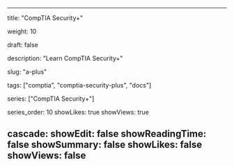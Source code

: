 ---

title: "CompTIA Security+"

weight: 10

draft: false

description: "Learn CompTIA Security+"

slug: "a-plus"

tags: ["comptia", "comptia-security-plus", "docs"]

series: ["CompTIA Security+"]

series_order: 10
showLikes: true
showViews: true

cascade:
  showEdit: false
  showReadingTime: false
  showSummary: false
  showLikes: false
  showViews: false
---